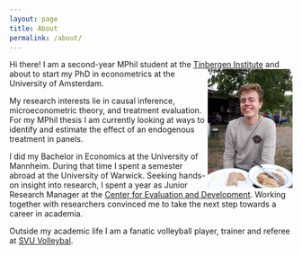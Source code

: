 ```yaml
---
layout: page
title: About
permalink: /about/
---
```

Hi there! I am a second-year MPhil student at the [Tinbergen Institute](https://www.tinbergen.nl/home)
<img style="float: right; width: 30%" src="/assets/Nett.jpg">
and about to start my PhD in econometrics at the University of Amsterdam.

My research interests lie in causal inference, microeconometric theory, and treatment evaluation. For my MPhil thesis I am currently looking at ways to identify and estimate the effect of an endogenous treatment in panels.

I did my Bachelor in Economics at the University of Mannheim. During that time I spent a semester abroad at the University of Warwick. Seeking hands-on insight into research, I spent a year as Junior Research Manager at the [Center for Evaluation and Development](https://c4ed.org/). Working together with researchers convinced me to take the next step towards a career in academia.


Outside my academic life I am a fanatic volleyball player, trainer and referee at [SVU Volleybal](https://www.svuvolleybal.nl/).
